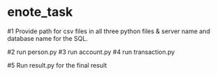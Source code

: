 # enote_task
#1 Provide path for csv files in all three python files & server name and database name for the SQL.

 #2 run person.py
 #3 run account.py
 #4 run transaction.py
  
#5 Run result.py for the final result
